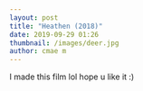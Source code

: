 ```yaml
---
layout: post
title: "Heathen (2018)"
date: 2019-09-29 01:26
thumbnail: /images/deer.jpg
author: cmae m
---
```


I made this film lol hope u like it :)
